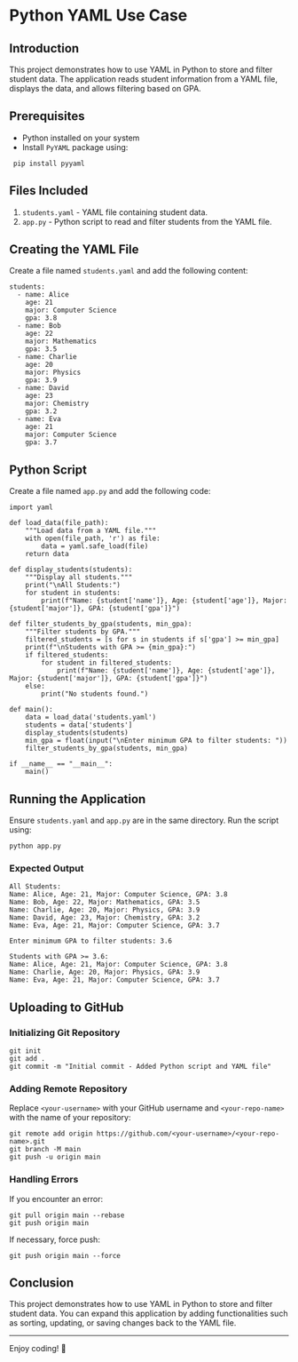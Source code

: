 # Python YAML Use Case

## Introduction
This project demonstrates how to use YAML in Python to store and filter student data. The application reads student information from a YAML file, displays the data, and allows filtering based on GPA.

## Prerequisites
- Python installed on your system
- Install `PyYAML` package using:

```
 pip install pyyaml
```

## Files Included
1. `students.yaml` - YAML file containing student data.
2. `app.py` - Python script to read and filter students from the YAML file.

## Creating the YAML File
Create a file named `students.yaml` and add the following content:
```
students:
  - name: Alice
    age: 21
    major: Computer Science
    gpa: 3.8
  - name: Bob
    age: 22
    major: Mathematics
    gpa: 3.5
  - name: Charlie
    age: 20
    major: Physics
    gpa: 3.9
  - name: David
    age: 23
    major: Chemistry
    gpa: 3.2
  - name: Eva
    age: 21
    major: Computer Science
    gpa: 3.7
```

## Python Script
Create a file named `app.py` and add the following code:
```
import yaml

def load_data(file_path):
    """Load data from a YAML file."""
    with open(file_path, 'r') as file:
        data = yaml.safe_load(file)
    return data

def display_students(students):
    """Display all students."""
    print("\nAll Students:")
    for student in students:
        print(f"Name: {student['name']}, Age: {student['age']}, Major: {student['major']}, GPA: {student['gpa']}")

def filter_students_by_gpa(students, min_gpa):
    """Filter students by GPA."""
    filtered_students = [s for s in students if s['gpa'] >= min_gpa]
    print(f"\nStudents with GPA >= {min_gpa}:")
    if filtered_students:
        for student in filtered_students:
            print(f"Name: {student['name']}, Age: {student['age']}, Major: {student['major']}, GPA: {student['gpa']}")
    else:
        print("No students found.")

def main():
    data = load_data('students.yaml')
    students = data['students']
    display_students(students)
    min_gpa = float(input("\nEnter minimum GPA to filter students: "))
    filter_students_by_gpa(students, min_gpa)

if __name__ == "__main__":
    main()
```

## Running the Application
Ensure `students.yaml` and `app.py` are in the same directory. Run the script using:
```
python app.py
```

### Expected Output
```
All Students:
Name: Alice, Age: 21, Major: Computer Science, GPA: 3.8
Name: Bob, Age: 22, Major: Mathematics, GPA: 3.5
Name: Charlie, Age: 20, Major: Physics, GPA: 3.9
Name: David, Age: 23, Major: Chemistry, GPA: 3.2
Name: Eva, Age: 21, Major: Computer Science, GPA: 3.7

Enter minimum GPA to filter students: 3.6

Students with GPA >= 3.6:
Name: Alice, Age: 21, Major: Computer Science, GPA: 3.8
Name: Charlie, Age: 20, Major: Physics, GPA: 3.9
Name: Eva, Age: 21, Major: Computer Science, GPA: 3.7
```

## Uploading to GitHub
### Initializing Git Repository
```
git init
git add .
git commit -m "Initial commit - Added Python script and YAML file"
```
### Adding Remote Repository
Replace `<your-username>` with your GitHub username and `<your-repo-name>` with the name of your repository:
```
git remote add origin https://github.com/<your-username>/<your-repo-name>.git
git branch -M main
git push -u origin main
```

### Handling Errors
If you encounter an error:
```
git pull origin main --rebase
git push origin main
```
If necessary, force push:
```
git push origin main --force
```

## Conclusion
This project demonstrates how to use YAML in Python to store and filter student data. You can expand this application by adding functionalities such as sorting, updating, or saving changes back to the YAML file.

---

Enjoy coding! 🚀
